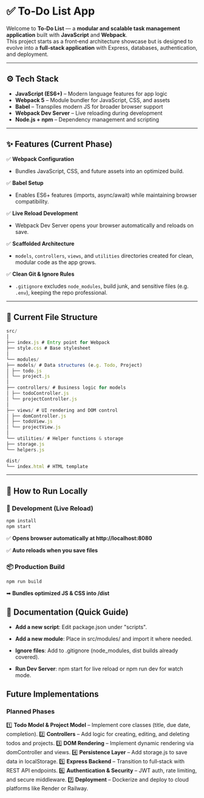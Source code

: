 # ✅ To‑Do List App

Welcome to **To‑Do List** — a **modular and scalable task management application** built with **JavaScript** and **Webpack**.  
This project starts as a front‑end architecture showcase but is designed to evolve into a **full‑stack application** with Express, databases, authentication, and deployment.

---

## ⚙️ Tech Stack

- **JavaScript (ES6+)** – Modern language features for app logic
- **Webpack 5** – Module bundler for JavaScript, CSS, and assets
- **Babel** – Transpiles modern JS for broader browser support
- **Webpack Dev Server** – Live reloading during development
- **Node.js + npm** – Dependency management and scripting

---

## ✨ Features (Current Phase)

✅ **Webpack Configuration**
- Bundles JavaScript, CSS, and future assets into an optimized build.

✅ **Babel Setup**
- Enables ES6+ features (imports, async/await) while maintaining browser compatibility.

✅ **Live Reload Development**
- Webpack Dev Server opens your browser automatically and reloads on save.

✅ **Scaffolded Architecture**
- `models`, `controllers`, `views`, and `utilities` directories created for clean, modular code as the app grows.

✅ **Clean Git & Ignore Rules**
- `.gitignore` excludes `node_modules`, build junk, and sensitive files (e.g. `.env`), keeping the repo professional.

---

## 📂 Current File Structure

```js
src/
│
├── index.js # Entry point for Webpack
├── style.css # Base stylesheet
│
└── modules/
├── models/ # Data structures (e.g. Todo, Project)
│ ├── todo.js
│ └── project.js
│
├── controllers/ # Business logic for models
│ ├── todoController.js
│ └── projectController.js
│
├── views/ # UI rendering and DOM control
│ ├── domController.js
│ ├── todoView.js
│ └── projectView.js
│
└── utilities/ # Helper functions & storage
├── storage.js
└── helpers.js

dist/
└── index.html # HTML template
```

---

## 🚀 How to Run Locally

### 🔧 **Development (Live Reload)**

```bash
npm install
npm start
```

✅ **Opens browser automatically at http://localhost:8080**

✅ **Auto reloads when you save files**

### 📦 Production Build

```bash
npm run build
```
➡ **Bundles optimized JS & CSS into /dist**


## 📝 Documentation (Quick Guide)
  -  **Add a new script**: Edit package.json under "scripts".

   - **Add a new module**: Place in src/modules/<folder> and import it where needed.

  -  **Ignore files**: Add to .gitignore (node_modules, dist builds already covered).

   - **Run Dev Server**: npm start for live reload or npm run dev for watch mode.


## Future Implementations

### Planned Phases
1️⃣ **Todo Model & Project Model** – Implement core classes (title, due date, completion).
2️⃣ **Controllers** – Add logic for creating, editing, and deleting todos and projects.
3️⃣ **DOM Rendering** – Implement dynamic rendering via domController and views.
4️⃣ **Persistence Layer** – Add storage.js to save data in localStorage.
5️⃣ **Express Backend** – Transition to full‑stack with REST API endpoints.
6️⃣ **Authentication & Security** – JWT auth, rate limiting, and secure middleware.
7️⃣ **Deployment** – Dockerize and deploy to cloud platforms like Render or Railway.